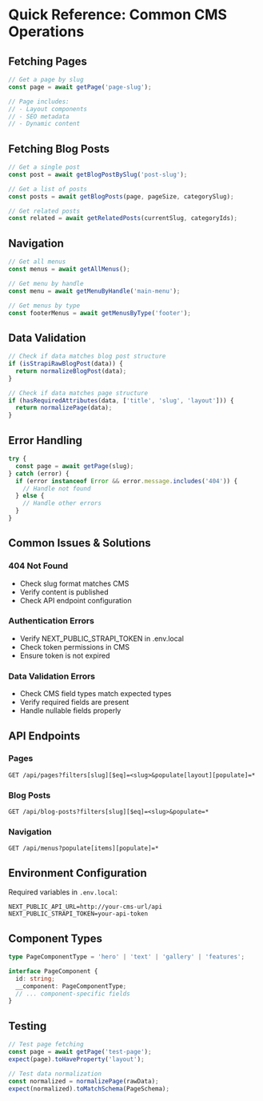 # Quick Reference: Common CMS Operations

## Fetching Pages

```typescript
// Get a page by slug
const page = await getPage('page-slug');

// Page includes:
// - Layout components
// - SEO metadata
// - Dynamic content
```

## Fetching Blog Posts

```typescript
// Get a single post
const post = await getBlogPostBySlug('post-slug');

// Get a list of posts
const posts = await getBlogPosts(page, pageSize, categorySlug);

// Get related posts
const related = await getRelatedPosts(currentSlug, categoryIds);
```

## Navigation

```typescript
// Get all menus
const menus = await getAllMenus();

// Get menu by handle
const menu = await getMenuByHandle('main-menu');

// Get menus by type
const footerMenus = await getMenusByType('footer');
```

## Data Validation

```typescript
// Check if data matches blog post structure
if (isStrapiRawBlogPost(data)) {
  return normalizeBlogPost(data);
}

// Check if data matches page structure
if (hasRequiredAttributes(data, ['title', 'slug', 'layout'])) {
  return normalizePage(data);
}
```

## Error Handling

```typescript
try {
  const page = await getPage(slug);
} catch (error) {
  if (error instanceof Error && error.message.includes('404')) {
    // Handle not found
  } else {
    // Handle other errors
  }
}
```

## Common Issues & Solutions

### 404 Not Found
- Check slug format matches CMS
- Verify content is published
- Check API endpoint configuration

### Authentication Errors
- Verify NEXT_PUBLIC_STRAPI_TOKEN in .env.local
- Check token permissions in CMS
- Ensure token is not expired

### Data Validation Errors
- Check CMS field types match expected types
- Verify required fields are present
- Handle nullable fields properly

## API Endpoints

### Pages
```
GET /api/pages?filters[slug][$eq]=<slug>&populate[layout][populate]=*
```

### Blog Posts
```
GET /api/blog-posts?filters[slug][$eq]=<slug>&populate=*
```

### Navigation
```
GET /api/menus?populate[items][populate]=*
```

## Environment Configuration

Required variables in `.env.local`:
```
NEXT_PUBLIC_API_URL=http://your-cms-url/api
NEXT_PUBLIC_STRAPI_TOKEN=your-api-token
```

## Component Types

```typescript
type PageComponentType = 'hero' | 'text' | 'gallery' | 'features';

interface PageComponent {
  id: string;
  __component: PageComponentType;
  // ... component-specific fields
}
```

## Testing

```typescript
// Test page fetching
const page = await getPage('test-page');
expect(page).toHaveProperty('layout');

// Test data normalization
const normalized = normalizePage(rawData);
expect(normalized).toMatchSchema(PageSchema);
